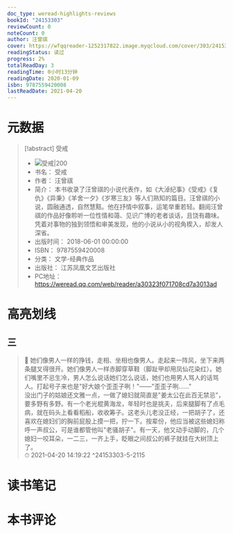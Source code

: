 ```yaml
---
doc_type: weread-highlights-reviews
bookId: "24153303"
reviewCount: 0
noteCount: 0
author: 汪曾祺
cover: https://wfqqreader-1252317822.image.myqcloud.com/cover/303/24153303/t7_24153303.jpg
readingStatus: 读过
progress: 2%
totalReadDay: 3
readingTime: 0小时13分钟
readingDate: 2020-01-09
isbn: 9787559420008
lastReadDate: 2021-04-20
---
```

# 元数据
> [!abstract] 受戒
> - ![ 受戒|200](https://wfqqreader-1252317822.image.myqcloud.com/cover/303/24153303/t7_24153303.jpg)
> - 书名： 受戒
> - 作者： 汪曾祺
> - 简介： 本书收录了汪曾祺的小说代表作，如《大淖纪事》《受戒》《复仇》《异秉》《羊舍一夕》《岁寒三友》等人们熟知的篇目。汪曾祺的小说，圆融通透，自然慧黠。他在抒情中叙事，运笔举重若轻。翻阅汪曾祺的作品好像聆听一位性情和蔼、见识广博的老者谈话，且饶有趣味。凭着对事物的独到领悟和审美发现，他的小说从小的视角楔入，却发人深省。
> - 出版时间： 2018-06-01 00:00:00
> - ISBN： 9787559420008
> - 分类： 文学-经典作品
> - 出版社： 江苏凤凰文艺出版社
> - PC地址：https://weread.qq.com/web/reader/a30323f071708cd7a3013ad

# 高亮划线

## 三

> 📌 她们像男人一样的挣钱，走相、坐相也像男人。走起来一阵风，坐下来两条腿叉得很开。她们像男人一样赤脚穿草鞋（脚趾甲却用凤仙花染红）。她们嘴里不忌生冷，男人怎么说话她们怎么说话，她们也用男人骂人的话骂人。打起号子来也是"好大娘个歪歪子咧！"——"歪歪子咧……"  
   没出门子的姑娘还文雅一点，一做了媳妇就简直是"姜太公在此百无禁忌"，要多野有多野。有一个老光棍黄海龙，年轻时也是挑夫，后来腿脚有了点毛病，就在码头上看看稻船，收收筹子。这老头儿老没正经，一把胡子了，还喜欢在媳妇们的胸前屁股上摸一把，拧一下。按辈份，他应当被这些媳妇称呼一声叔公，可是谁都管他叫"老骚胡子"。有一天，他又动手动脚的，几个媳妇一咬耳朵，一二三，一齐上手，眨眼之间叔公的裤子就挂在大树顶上了。  
> ⏱ 2021-04-20 14:19:22 ^24153303-5-2115

# 读书笔记

# 本书评论

